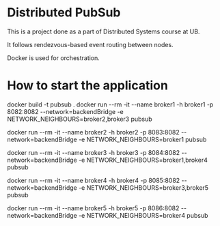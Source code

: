 # Distributed PubSub
This is a project done as a part of Distributed Systems course at UB.

It follows rendezvous-based event routing between nodes.

Docker is used for orchestration.

# How to start the application
docker build -t pubsub .
docker run --rm -it --name broker1 -h broker1 -p 8082:8082 --network=backendBridge -e NETWORK_NEIGHBOURS=broker2,broker3  pubsub

docker run --rm -it --name broker2 -h broker2 -p 8083:8082 --network=backendBridge -e NETWORK_NEIGHBOURS=broker1  pubsub

docker run --rm -it --name broker3 -h broker3 -p 8084:8082 --network=backendBridge -e NETWORK_NEIGHBOURS=broker1,broker4  pubsub

docker run --rm -it --name broker4 -h broker4 -p 8085:8082 --network=backendBridge -e NETWORK_NEIGHBOURS=broker3,broker5  pubsub

docker run --rm -it --name broker5 -h broker5 -p 8086:8082 --network=backendBridge -e NETWORK_NEIGHBOURS=broker4  pubsub



